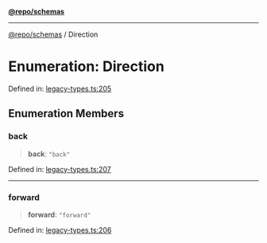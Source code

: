[**@repo/schemas**](../README.md)

***

[@repo/schemas](../README.md) / Direction

# Enumeration: Direction

Defined in: [legacy-types.ts:205](https://github.com/alexqguo/drinking-board-game-v3/blob/c1651f3f11d4ae3776e0b160a33032601da6e0ad/packages/schemas/src/legacy-types.ts#L205)

## Enumeration Members

### back

> **back**: `"back"`

Defined in: [legacy-types.ts:207](https://github.com/alexqguo/drinking-board-game-v3/blob/c1651f3f11d4ae3776e0b160a33032601da6e0ad/packages/schemas/src/legacy-types.ts#L207)

***

### forward

> **forward**: `"forward"`

Defined in: [legacy-types.ts:206](https://github.com/alexqguo/drinking-board-game-v3/blob/c1651f3f11d4ae3776e0b160a33032601da6e0ad/packages/schemas/src/legacy-types.ts#L206)
